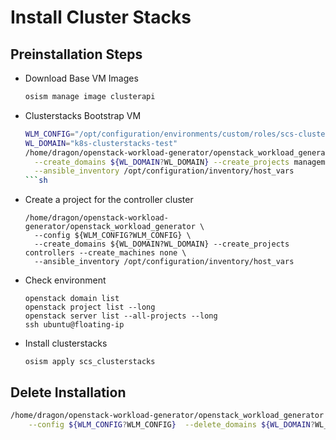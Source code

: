 # Install Cluster Stacks

## Preinstallation Steps

* Download Base VM Images

  ```sh
  osism manage image clusterapi
  ```
* Clusterstacks Bootstrap VM
  ```sh
  WLM_CONFIG="/opt/configuration/environments/custom/roles/scs-clusterstacks/files/k8s-clusterstacks.yaml"
  WL_DOMAIN="k8s-clusterstacks-test"
  /home/dragon/openstack-workload-generator/openstack_workload_generator \
    --create_domains ${WL_DOMAIN?WL_DOMAIN} --create_projects management --create_machines bootstrap1 \
    --ansible_inventory /opt/configuration/inventory/host_vars
  ```sh
* Create a project for the controller cluster
  ```
  /home/dragon/openstack-workload-generator/openstack_workload_generator \
    --config ${WLM_CONFIG?WLM_CONFIG} \
    --create_domains ${WL_DOMAIN?WL_DOMAIN} --create_projects controllers --create_machines none \
    --ansible_inventory /opt/configuration/inventory/host_vars
  ```
* Check environment
  ```
  openstack domain list
  openstack project list --long
  openstack server list --all-projects --long
  ssh ubuntu@floating-ip
  ```
* Install clusterstacks
  ```
  osism apply scs_clusterstacks
  ```

## Delete Installation

```sh
/home/dragon/openstack-workload-generator/openstack_workload_generator \
    --config ${WLM_CONFIG?WLM_CONFIG}  --delete_domains ${WL_DOMAIN?WL_DOMAIN}
```

